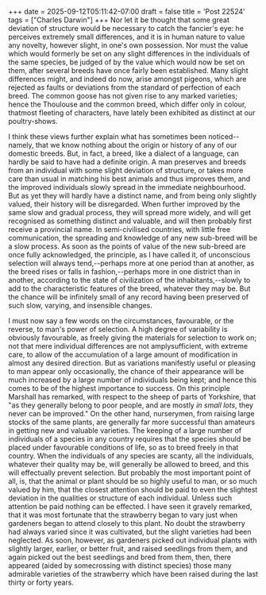 +++
date = 2025-09-12T05:11:42-07:00
draft = false
title = 'Post 22524'
tags = ["Charles Darwin"]
+++
Nor let it be thought that some great deviation of structure would be necessary to catch the fancier's eye: he perceives extremely small differences, and it is in human nature to value any novelty, however slight, in one's own possession. Nor must the value which would formerly be set on any slight differences in the individuals of the same species, be judged of by the value which would now be set on them, after several breeds have once fairly been established. Many slight differences might, and indeed do now, arise amongst pigeons, which are rejected as faults or deviations from the standard of perfection of each breed. The common goose has not given rise to any marked varieties; hence the Thoulouse and the common breed, which differ only in colour, thatmost fleeting of characters, have lately been exhibited as distinct at our poultry-shows.

I think these views further explain what has sometimes been noticed--namely, that we know nothing about the origin or history of any of our domestic breeds. But, in fact, a breed, like a dialect of a language, can hardly be said to have had a definite origin. A man preserves and breeds from an individual with some slight deviation of structure, or takes more care than usual in matching his best animals and thus improves them, and the improved individuals slowly spread in the immediate neighbourhood. But as yet they will hardly have a distinct name, and from being only slightly valued, their history will be disregarded. When further improved by the same slow and gradual process, they will spread more widely, and will get recognised as something distinct and valuable, and will then probably first receive a provincial name. In semi-civilised countries, with little free communication, the spreading and knowledge of any new sub-breed will be a slow process. As soon as the points of value of the new sub-breed are once fully acknowledged, the principle, as I have called it, of unconscious selection will always tend,--perhaps more at one period than at another, as the breed rises or falls in fashion,--perhaps more in one district than in another, according to the state of civilization of the inhabitants,--slowly to add to the characteristic features of the breed, whatever they may be. But the chance will be infinitely small of any record having been preserved of such slow, varying, and insensible changes.

I must now say a few words on the circumstances, favourable, or the reverse, to man's power of selection. A high degree of variability is obviously favourable, as freely giving the materials for selection to work on; not that mere individual differences are not amplysufficient, with extreme care, to allow of the accumulation of a large amount of modification in almost any desired direction. But as variations manifestly useful or pleasing to man appear only occasionally, the chance of their appearance will be much increased by a large number of individuals being kept; and hence this comes to be of the highest importance to success. On this principle Marshall has remarked, with respect to the sheep of parts of Yorkshire, that "as they generally belong to poor people, and are mostly _in small lots_, they never can be improved." On the other hand, nurserymen, from raising large stocks of the same plants, are generally far more successful than amateurs in getting new and valuable varieties. The keeping of a large number of individuals of a species in any country requires that the species should be placed under favourable conditions of life, so as to breed freely in that country. When the individuals of any species are scanty, all the individuals, whatever their quality may be, will generally be allowed to breed, and this will effectually prevent selection. But probably the most important point of all, is, that the animal or plant should be so highly useful to man, or so much valued by him, that the closest attention should be paid to even the slightest deviation in the qualities or structure of each individual. Unless such attention be paid nothing can be effected. I have seen it gravely remarked, that it was most fortunate that the strawberry began to vary just when gardeners began to attend closely to this plant. No doubt the strawberry had always varied since it was cultivated, but the slight varieties had been neglected. As soon, however, as gardeners picked out individual plants with slightly larger, earlier, or better fruit, and raised seedlings from them, and again picked out the best seedlings and bred from them, then, there appeared (aided by somecrossing with distinct species) those many admirable varieties of the strawberry which have been raised during the last thirty or forty years.
